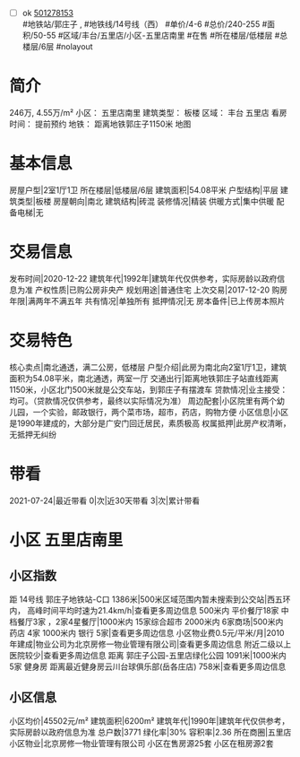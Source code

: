 - [ ] ok [501278153](https://bj.5i5j.com/ershoufang/501278153.html)  
 #地铁站/郭庄子 ,  #地铁线/14号线（西）
#单价/4-6 #总价/240-255 #面积/50-55   #区域/丰台/五里店/小区-五里店南里 #在售 #所在楼层/低楼层 #总楼层/6层 #nolayout 
# 简介 
 246万,  4.55万/m² 
小区： 五里店南里
建筑类型： 板楼
区域： 丰台 五里店
看房时间： 提前预约
地铁： 距离地铁郭庄子1150米 地图
# 基本信息 
 房屋户型|2室1厅1卫
所在楼层|低楼层/6层
建筑面积|54.08平米
户型结构|平层
建筑类型|板楼
房屋朝向|南北
建筑结构|砖混
装修情况|精装
供暖方式|集中供暖
配备电梯|无
# 交易信息 
 发布时间|2020-12-22
建筑年代|1992年|建筑年代仅供参考，实际房龄以政府信息为准
产权性质|已购公房非央产
规划用途|普通住宅
上次交易|2017-12-20
购房年限|满两年不满五年
共有情况|单独所有
抵押情况|无
房本备件|已上传房本照片
# 交易特色 
 核心卖点|南北通透，满二公房，低楼层
户型介绍|此房为南北向2室1厅1卫，建筑面积为54.08平米，南北通透，两室一厅
交通出行|距离地铁郭庄子站直线距离1150米，小区北门500米就是公交车站，到郭庄子有摆渡车
贷款情况|业主接受：均可。（贷款情况仅供参考，最终以实际情况为准）
周边配套|小区院里有两个幼儿园，一个实验，邮政银行，两个菜市场，超市，药店，购物方便
小区信息|小区是1990年建成的，大部分是广安门回迁居民，素质极高
权属抵押|此房产权清晰，无抵押无纠纷
# 带看 
 2021-07-24|最近带看	 0|次|近30天带看	 3|次|累计带看
# 小区 五里店南里
## 小区指数 
 距 14号线 郭庄子地铁站-C口 1386米|500米区域范围内暂未搜索到公交站|西五环内， 高峰时间平均时速为21.4km/h|查看更多周边信息
500米内 平价餐厅18家
中档餐厅3家 ，2家4星餐厅|1000米内 15家综合超市
2000米内 6家商场|500米内 药店 4家
1000米内 银行 5家|查看更多周边信息
小区物业费0.5元/平米/月|2010年建成|物业公司为北京房修一物业管理有限公司|查看更多周边信息
附近二级以上医院较少|查看更多周边信息
距离 郭庄子公园-五里店绿化公园 1091米|1000米内 5家 健身房
距离最近健身房云川台球俱乐部(岳各庄店) 758米|查看更多周边信息
## 小区信息 
 小区均价|45502元/m²
建筑面积|6200m²
建筑年代|1990年|建筑年代仅供参考，实际房龄以政府信息为准
总户数|3771
绿化率|30%
容积率|2.36
所在商圈|五里店
小区物业|北京房修一物业管理有限公司
小区在售房源25套
小区在租房源2套
